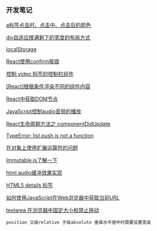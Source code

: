 ## `开发笔记`

[a标签点击时、点击中、点击后的颜色](https://bbs.csdn.net/topics/390227622)

[div自适应撑满剩下的宽度的布局方式](https://www.cnblogs.com/yzhihao/p/6513022.html)

[localStorage](https://blog.csdn.net/she8362315/article/details/82900662)

[React使用confirm报错](https://stackoverflow.com/questions/44991656/no-restricted-globals)

[控制 video 标签的控制栏组件](https://blog.csdn.net/Mrs_Yu/article/details/105882116)

[[React]根据条件渲染不同的组件内容](https://blog.csdn.net/weixin_40571965/article/details/107747773)

[React中获取DOM节点](https://www.jianshu.com/p/f533a9d7645c)

[JavaScript控制audio音频的播放](https://blog.csdn.net/kaikai4/article/details/51776581)

[React生命周期方法之 componentDidUpdate](https://blog.csdn.net/star_zone/article/details/105037101)

[TypeError: list.push is not a function](https://stackoverflow.com/questions/61642660/typeerror-list-push-is-not-a-function)

[在对象上使用扩展运算符的问题](https://blog.csdn.net/q850593913/article/details/106303852)

[Immutable.js了解一下](https://www.jianshu.com/p/0fa8c7456c15)

[html audio缓冲效果实现](https://blog.csdn.net/qq_21108311/article/details/102561832)

[HTML5 details 标签](https://www.cnblogs.com/Wayou/p/html5_details_tag.html)

[如何使用JavaScript在Web浏览器中获取当前URL](https://www.php.cn/js-tutorial-415225.html)

[textarea 在浏览器中固定大小和禁止拖动](https://blog.csdn.net/u013853928/article/details/51579585)

```
position 父级relative 子级absolute 垂直水平居中时需要设置宽高
```
